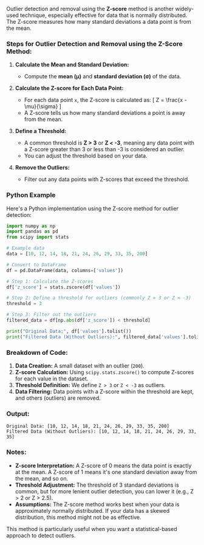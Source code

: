 Outlier detection and removal using the **Z-score** method is another widely-used technique, especially effective for data that is normally distributed. The Z-score measures how many standard deviations a data point is from the mean.

### Steps for Outlier Detection and Removal using the Z-Score Method:

1. **Calculate the Mean and Standard Deviation:**
   - Compute the **mean (μ)** and **standard deviation (σ)** of the data.

2. **Calculate the Z-score for Each Data Point:**
   - For each data point `x`, the Z-score is calculated as:
     \[
     Z = \frac{x - \mu}{\sigma}
     \]
   - A Z-score tells us how many standard deviations a point is away from the mean.

3. **Define a Threshold:**
   - A common threshold is **Z > 3** or **Z < -3**, meaning any data point with a Z-score greater than 3 or less than -3 is considered an outlier.
   - You can adjust the threshold based on your data.

4. **Remove the Outliers:**
   - Filter out any data points with Z-scores that exceed the threshold.

### Python Example

Here's a Python implementation using the Z-score method for outlier detection:

```python
import numpy as np
import pandas as pd
from scipy import stats

# Example data
data = [10, 12, 14, 18, 21, 24, 26, 29, 33, 35, 200]

# Convert to DataFrame
df = pd.DataFrame(data, columns=['values'])

# Step 1: Calculate the Z-scores
df['z_score'] = stats.zscore(df['values'])

# Step 2: Define a threshold for outliers (commonly Z > 3 or Z < -3)
threshold = 3

# Step 3: Filter out the outliers
filtered_data = df[np.abs(df['z_score']) < threshold]

print("Original Data:", df['values'].tolist())
print("Filtered Data (Without Outliers):", filtered_data['values'].tolist())
```

### Breakdown of Code:
1. **Data Creation:** A small dataset with an outlier (`200`).
2. **Z-score Calculation:** Using `scipy.stats.zscore()` to compute Z-scores for each value in the dataset.
3. **Threshold Definition:** We define `Z > 3` or `Z < -3` as outliers.
4. **Data Filtering:** Data points with a Z-score within the threshold are kept, and others (outliers) are removed.

### Output:

```
Original Data: [10, 12, 14, 18, 21, 24, 26, 29, 33, 35, 200]
Filtered Data (Without Outliers): [10, 12, 14, 18, 21, 24, 26, 29, 33, 35]
```

### Notes:
- **Z-score Interpretation:** A Z-score of 0 means the data point is exactly at the mean. A Z-score of 1 means it's one standard deviation away from the mean, and so on.
- **Threshold Adjustment:** The threshold of 3 standard deviations is common, but for more lenient outlier detection, you can lower it (e.g., Z > 2 or Z > 2.5).
- **Assumptions:** The Z-score method works best when your data is approximately normally distributed. If your data has a skewed distribution, this method might not be as effective.

This method is particularly useful when you want a statistical-based approach to detect outliers.
